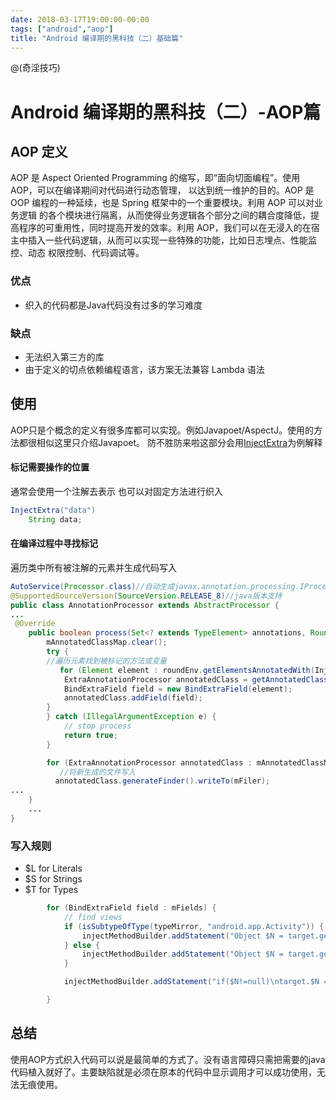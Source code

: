 ```yaml
---
date: 2018-03-17T19:00:00-00:00
tags: ["android","aop"]
title: "Android 编译期的黑科技（二）基础篇"
---
```


@(奇淫技巧)

# Android 编译期的黑科技（二）-AOP篇
## AOP 定义
AOP 是 Aspect Oriented Programming 的缩写，即“面向切面编程”。使用 AOP，可以在编译期间对代码进行动态管理， 以达到统一维护的目的。AOP 是 OOP 编程的一种延续，也是 Spring 框架中的一个重要模块。利用 AOP 可以对业务逻辑 的各个模块进行隔离，从而使得业务逻辑各个部分之间的耦合度降低，提高程序的可重用性，同时提高开发的效率。利用 AOP，我们可以在无浸入的在宿主中插入一些代码逻辑，从而可以实现一些特殊的功能，比如日志埋点、性能监控、动态 权限控制、代码调试等。

### 优点
- 织入的代码都是Java代码没有过多的学习难度
### 缺点
- 无法织入第三方的库
- 由于定义的切点依赖编程语言，该方案无法兼容 Lambda 语法
## 使用
AOP只是个概念的定义有很多库都可以实现。例如Javapoet/AspectJ。使用的方法都很相似这里只介绍Javapoet。
防不胜防来啦这部分会用[InjectExtra](https://github.com/SauceWu/InjectExtra)为例解释
#### 标记需要操作的位置
通常会使用一个注解去表示 也可以对固定方法进行织入
``` java
InjectExtra("data")
    String data;
```
#### 在编译过程中寻找标记
遍历类中所有被注解的元素并生成代码写入
``` java
AutoService(Processor.class)//自动生成javax.annotation.processing.IProcessor 文件
@SupportedSourceVersion(SourceVersion.RELEASE_8)//java版本支持
public class AnnotationProcessor extends AbstractProcessor {
...
 @Override
    public boolean process(Set<? extends TypeElement> annotations, RoundEnvironment roundEnv) {
        mAnnotatedClassMap.clear();
        try {
        //遍历元素找到被标记的方法或变量
           for (Element element : roundEnv.getElementsAnnotatedWith(InjectExtra.class)) {
            ExtraAnnotationProcessor annotatedClass = getAnnotatedClass(element);
            BindExtraField field = new BindExtraField(element);
            annotatedClass.addField(field);
        }
        } catch (IllegalArgumentException e) {
            // stop process
            return true;
        }

        for (ExtraAnnotationProcessor annotatedClass : mAnnotatedClassMap.values()) {
           //将新生成的文件写入
          annotatedClass.generateFinder().writeTo(mFiler);
...
    }
    ...
}
```
### 写入规则

- $L for Literals
- $S for Strings
- $T for Types
```java
        for (BindExtraField field : mFields) {
            // find views
            if (isSubtypeOfType(typeMirror, "android.app.Activity")) {
                injectMethodBuilder.addStatement("Object $N = target.getIntent().getExtras().get($S)", field.getFieldName(), field.getKey());
            } else {
                injectMethodBuilder.addStatement("Object $N = target.getArguments().get($S)", field.getFieldName(), field.getKey());
            }

            injectMethodBuilder.addStatement("if($N!=null)\ntarget.$N = ($T)$N", field.getFieldName(), field.getFieldName(), ClassName.get(field.getFieldType()), field.getFieldName());

        }
```
## 总结
使用AOP方式织入代码可以说是最简单的方式了。没有语言障碍只需把需要的java代码植入就好了。主要缺陷就是必须在原本的代码中显示调用才可以成功使用，无法无痕使用。